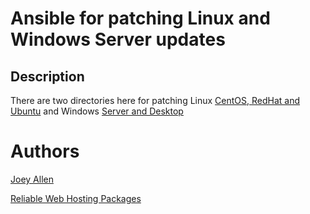 # Ansible for patching Linux and Windows Server updates

## Description

There are two directories here for patching Linux [CentOS, RedHat and Ubuntu](https://github.com/allen-joey/ansible-patching/tree/main/linux-patching) and Windows [Server and Desktop](https://github.com/allen-joey/ansible-patching/tree/main/windows-patching)

# Authors

[Joey Allen](https://www.linkedin.com/in/joey-allen)

[Reliable Web Hosting Packages](https://cloudhosting.comptek.systems)